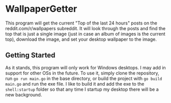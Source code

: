 # WallpaperGetter

This program will get the current "Top of the last 24 hours" posts on the reddit.com/r/wallpapers subreddit. It will look through the posts and find the top that is just a single image (just in case an album of images is the current top), download the image, and set your desktop wallpaper to the image.

## Getting Started

As it stands, this program will only work for Windows desktops. I may add in support for other OSs in the future. To use it, simply clone the repository, run `go run main.go` in the base directory, or build the project with `go build main.go` and run the exe file. I like to build it and add the exe to the `shell:startup` folder so that any time I startup my desktop there will be a new background.